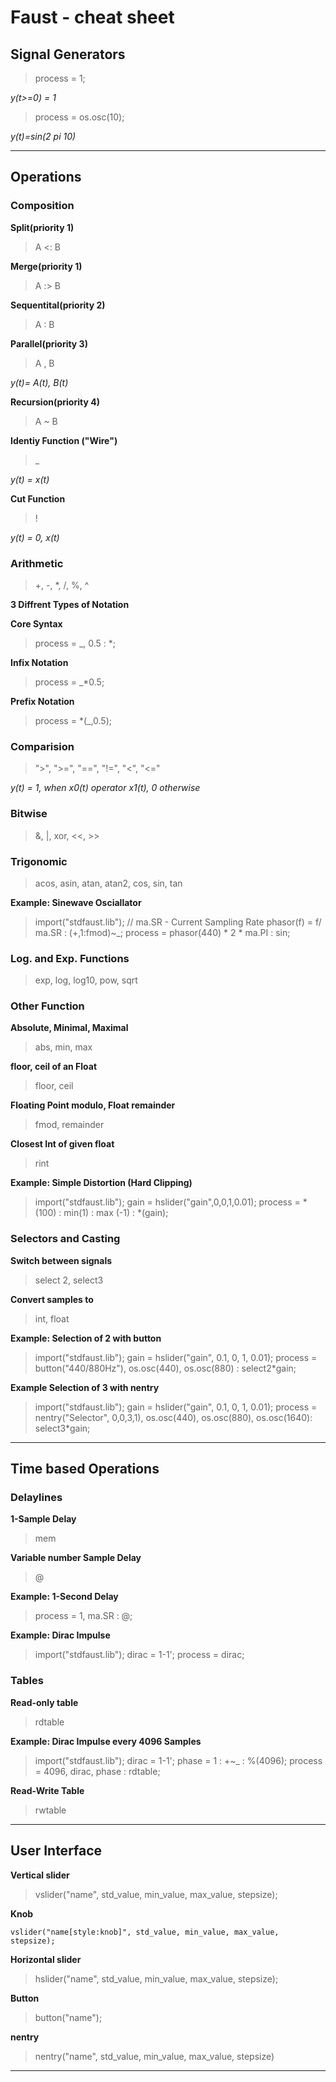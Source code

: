 # Faust - cheat sheet

## Signal Generators

> process = 1;

*y(t>=0) = 1*

> process = os.osc(10);

*y(t)=sin(2 pi 10)*

---

## Operations

### Composition

**Split(priority 1)**

> A <: B

**Merge(priority 1)**

> A :> B

**Sequentital(priority 2)**

> A : B

**Parallel(priority 3)**

> A , B

*y(t)= A(t), B(t)*

**Recursion(priority 4)**

> A ~ B


**Identiy Function ("Wire")**

> _

*y(t) = x(t)*

**Cut Function**

> !

*y(t) = 0, x(t)*


### Arithmetic

> +, -, *, /, %, ^

**3 Diffrent Types of Notation**

**Core Syntax**

> process = _, 0.5 : *;

**Infix Notation**

> process = _*0.5;

**Prefix Notation**

> process = *(_,0.5);

### Comparision

> ">", ">=", "==", "!=", "<", "<="

*y(t) = 1, when x0(t) operator  x1(t), 0 otherwise*

### Bitwise

> &, |, xor, <<, >>

### Trigonomic

> acos, asin, atan, atan2, cos, sin, tan

**Example: Sinewave Osciallator**

>import("stdfaust.lib");
>// ma.SR - Current Sampling Rate
>phasor(f) = f/ ma.SR : (+,1:fmod)~_;
>process = phasor(440) * 2 * ma.PI : sin; 

### Log. and Exp. Functions

> exp, log, log10, pow, sqrt

### Other Function

**Absolute, Minimal, Maximal**
> abs, min, max

**floor, ceil of an Float**
> floor, ceil

**Floating Point modulo, Float remainder**
> fmod, remainder

**Closest Int of given float**
> rint

**Example: Simple Distortion (Hard Clipping)**
> import("stdfaust.lib");
> gain = hslider("gain",0,0,1,0.01);
> process = *(100) : min(1) : max (-1) : *(gain);

### Selectors and Casting

**Switch between signals**
> select 2, select3

**Convert samples to**
> int, float

**Example: Selection of 2 with button**

> import("stdfaust.lib");
> gain = hslider("gain", 0.1, 0, 1, 0.01);
> process = button("440/880Hz"), os.osc(440), os.osc(880) : select2*gain;


**Example Selection of 3 with nentry**

> import("stdfaust.lib");
> gain = hslider("gain", 0.1, 0, 1, 0.01);
> process = nentry("Selector", 0,0,3,1), os.osc(440), os.osc(880), os.osc(1640): select3*gain;

---

## Time based Operations

### Delaylines

**1-Sample Delay**

> mem 

**Variable number Sample Delay** 

> @

**Example: 1-Second Delay**

> process = 1, ma.SR : @;

**Example: Dirac Impulse**

> import("stdfaust.lib");
> dirac = 1-1';
> process = dirac;


### Tables

**Read-only table**

> rdtable

**Example: Dirac Impulse every 4096 Samples**

> import("stdfaust.lib");
> dirac = 1-1';
> phase = 1 : +~_ : %(4096);
> process = 4096, dirac, phase : rdtable;

**Read-Write Table**

> rwtable

---

## User Interface

**Vertical slider**
> vslider("name", std_value, min_value, max_value, stepsize);

**Knob**

```faust
vslider("name[style:knob]", std_value, min_value, max_value, stepsize);
```

**Horizontal slider**
> hslider("name", std_value, min_value, max_value, stepsize);


**Button**

> button("name");

**nentry**

> nentry("name", std_value, min_value, max_value, stepsize)



---
